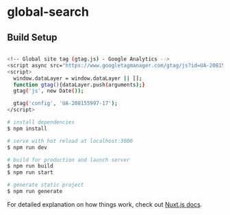 # global-search

## Build Setup

```bash

<!-- Global site tag (gtag.js) - Google Analytics -->
<script async src="https://www.googletagmanager.com/gtag/js?id=UA-208155997-17"></script>
<script>
  window.dataLayer = window.dataLayer || [];
  function gtag(){dataLayer.push(arguments);}
  gtag('js', new Date());

  gtag('config', 'UA-208155997-17');
</script>

# install dependencies
$ npm install

# serve with hot reload at localhost:3000
$ npm run dev

# build for production and launch server
$ npm run build
$ npm run start

# generate static project
$ npm run generate
```

For detailed explanation on how things work, check out [Nuxt.js docs](https://nuxtjs.org).
